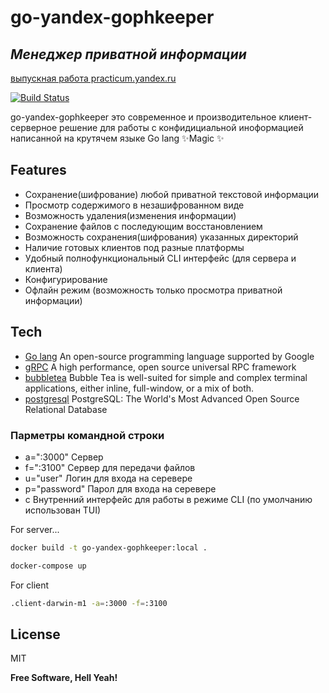 # go-yandex-gophkeeper
## _Менеджер приватной информации_
[выпускная работа practicum.yandex.ru](https://practicum.yandex.ru/profile/go-advanced/)

[![Build Status](https://travis-ci.org/joemccann/dillinger.svg?branch=master)](https://github.com/closable/go-yandex-gophkeeper)

go-yandex-gophkeeper это современное и производительное клиент-серверное решение для работы с конфидициальной иноформацией написанной на крутячем языке Go lang ✨Magic ✨

## Features

- Сохранение(шифрование) любой приватной текстовой информации
- Просмотр содержимого в незашифрованном виде
- Возможность удаления(изменения информации)
- Сохранение файлов с последующим восстановлением
- Возможность сохранения(шифрования) указанных директорий
- Наличие готовых клиентов под разные платформы
- Удобный полнофункциональный CLI интерфейс (для сервера и клиента)
- Конфигурирование
- Офлайн режим (возможность только просмотра приватной информации)

## Tech

- [Go lang](https://go.dev/) An open-source programming language supported by Google
- [gRPC](https://grpc.io/) A high performance, open source universal RPC framework
- [bubbletea](https://github.com/charmbracelet/bubbletea) Bubble Tea is well-suited for simple and complex terminal applications, either inline, full-window, or a mix of both.
- [postgresql](https://www.postgresql.org/) PostgreSQL: The World's Most Advanced Open Source Relational Database

### Парметры командной строки

- a=":3000" Сервер
- f=":3100" Сервер для передачи файлов
- u="user" Логин для входа на серевере
- p="password" Парол для входа на серевере
- c  Внутренний интерфейс для работы в режиме CLI (по умолчанию использован TUI)

For server...

```sh
docker build -t go-yandex-gophkeeper:local .
```

```sh
docker-compose up    
```

For client
```sh
.client-darwin-m1 -a=:3000 -f=:3100
```


## License

MIT

**Free Software, Hell Yeah!**
